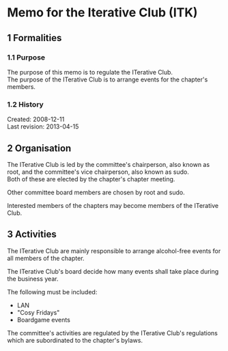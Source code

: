 # Memo for the Iterative Club (ITK)

## 1 Formalities

### 1.1 Purpose

The purpose of this memo is to regulate the ITerative Club.  
The purpose of the ITerative Club is to arrange events for the chapter's members.

### 1.2 History

Created: 2008-12-11  
Last revision: 2013-04-15

## 2 Organisation

The ITerative Club is led by the committee's chairperson, also known as root, and the committee's vice chairperson, also known as sudo.  
Both of these are elected by the chapter's chapter meeting.

Other committee board members are chosen by root and sudo.  

Interested members of the chapters may become members of the ITerative Club.

## 3 Activities

The ITerative Club are mainly responsible to arrange alcohol-free events for all members of the chapter.

The ITerative Club's board decide how many events shall take place during the business year.

The following must be included:

- LAN  
- "Cosy Fridays"  
- Boardgame events

The committee's activities are regulated by the ITerative Club's regulations which are subordinated to the chapter's bylaws.
